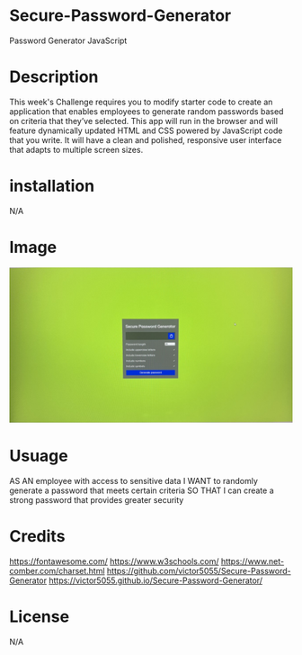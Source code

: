 # Secure-Password-Generator
Password Generator JavaScript

# Description
This week's Challenge requires you to modify starter code to create an application that enables employees to generate random passwords based on criteria that they’ve selected. This app will run in the browser and will feature dynamically updated HTML and CSS powered by JavaScript code that you write. It will have a clean and polished, responsive user interface that adapts to multiple screen sizes.

# installation
N/A

# Image

![](Password%20Img.jpg)

# Usuage

AS AN employee with access to sensitive data
I WANT to randomly generate a password that meets certain criteria
SO THAT I can create a strong password that provides greater security

# Credits

https://fontawesome.com/
https://www.w3schools.com/
https://www.net-comber.com/charset.html
https://github.com/victor5055/Secure-Password-Generator
https://victor5055.github.io/Secure-Password-Generator/



# License
N/A